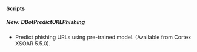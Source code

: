 
#### Scripts
##### New: DBotPredictURLPhishing
- Predict phishing URLs using pre-trained model. (Available from Cortex XSOAR 5.5.0).
